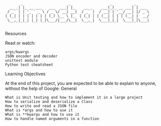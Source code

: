 ```
       _                     _                  _          _      
  __ _| |_ __ ___   ___  ___| |_    __ _    ___(_)_ __ ___| | ___ 
 / _` | | '_ ` _ \ / _ \/ __| __|  / _` |  / __| | '__/ __| |/ _ \
| (_| | | | | | | | (_) \__ \ |_  | (_| | | (__| | | | (__| |  __/
 \__,_|_|_| |_| |_|\___/|___/\__|  \__,_|  \___|_|_|  \___|_|\___|
                                                                  
```
Resources

Read or watch:

    args/kwargs
    JSON encoder and decoder
    unittest module
    Python test cheatsheet

Learning Objectives

At the end of this project, you are expected to be able to explain to anyone, without the help of Google:
General

    What is Unit testing and how to implement it in a large project
    How to serialize and deserialize a Class
    How to write and read a JSON file
    What is *args and how to use it
    What is **kwargs and how to use it
    How to handle named arguments in a function

